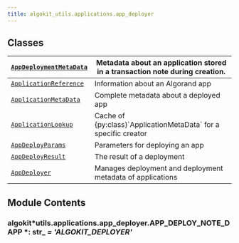 ```yaml
---
title: algokit_utils.applications.app_deployer
---
```


## Classes

| [`AppDeploymentMetaData`](#algokit_utils.applications.app_deployer.AppDeploymentMetaData) | Metadata about an application stored in a transaction note during creation. |
| ----------------------------------------------------------------------------------------- | --------------------------------------------------------------------------- |
| [`ApplicationReference`](#algokit_utils.applications.app_deployer.ApplicationReference)   | Information about an Algorand app                                           |
| [`ApplicationMetaData`](#algokit_utils.applications.app_deployer.ApplicationMetaData)     | Complete metadata about a deployed app                                      |
| [`ApplicationLookup`](#algokit_utils.applications.app_deployer.ApplicationLookup)         | Cache of {py:class}\`ApplicationMetaData\` for a specific creator           |
| [`AppDeployParams`](#algokit_utils.applications.app_deployer.AppDeployParams)             | Parameters for deploying an app                                             |
| [`AppDeployResult`](#algokit_utils.applications.app_deployer.AppDeployResult)             | The result of a deployment                                                  |
| [`AppDeployer`](#algokit_utils.applications.app_deployer.AppDeployer)                     | Manages deployment and deployment metadata of applications                  |

## Module Contents

### algokit*utils.applications.app_deployer.APP_DEPLOY_NOTE_DAPP *: str\_ _= 'ALGOKIT_DEPLOYER'_
